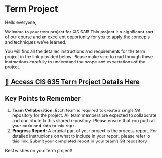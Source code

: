 # Term Project

Hello everyone,

Welcome to your term project for CIS 635! This project is a significant part of our course and an excellent opportunity for you to apply the concepts and techniques we've learned.

You will find all the detailed instructions and requirements for the term project in the link provided below. Please make sure to read through these instructions carefully to understand the scope and expectations of the project.

## [📎 Access CIS 635 Term Project Details Here](https://yong-zhuang.github.io/gvsu-cis635/final-project-proposal.html)

## Key Points to Remember

1. **Team Collaboration**: Each team is required to create a single Git repository for the project. All team members are expected to collaborate and contribute to this shared repository. Please ensure that you push all your code and data to this repo.
2. **Progress Report:** A crucial part of your project is the process report. For detailed instructions on what to include in your report, please refer to this link. Submit your completed report in your team’s Git repository.

Best wishes on your term project!
